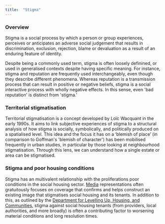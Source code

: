 ```yaml
---
title:  "Stigma"
---
```


### Overview

Stigma is a social process by which a person or group experiences,
perceives or anticipates an adverse social judgement that results in discrimination,
exclusion, rejection, blame or devaluation as a result of an enduring feature of identity.

Despite being a commonly used term, stigma is often loosely definined, or used in generalised contexts despite having specific meaning. For instance, stigma and reputation are frequently used interchangeably, even though they describe different phenomena. Whereas reputation is a transmission process that can result in positive or negative beliefs, stigma is a social interactive process with wholly negative effects. In this sense, even 'bad reputation' is distinct from 'stigma.'

### Territorial stigmatisation

Territorial stigmatisation is a concept developed by Loïc Wacquant in the early 1990s. It aims to link  subjective experiences of stigma to a structural analysis of how stigma is socially, symbolically, and politically produced on a spatialised level. This idea and the focus it has on a ‘blemish of place’ (in comparison to Goffman's 'blemish of character') has been mobilised frequently in urban studies, in particular by those looking at neighbourhood stigmatisation. Through this lens, we can understand how a single estate or area can be stigmatised.

### Stigma and poor housing conditions

Stigma has an multivalent relationship with the proliferations poor conditions in the social housing sector. [Media](media/media) representations often gratuitously focuses on coverage that confirms and helps construct an existing image that stigmatises social housing and its tenants. In addition to this, as outlined by the [Department for Levelling Up, Housing, and Communities](evidence/regulation-of-social-housing), stigma against social housing tenants (from providers, local authorities, and more broadly) is often a contributing factor to worsening material conditions and long resolution times. 
